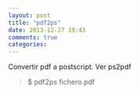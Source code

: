 ```yaml
---
layout: post
title: "pdf2ps"
date: 2013-12-27 19:43
comments: true
categories: 
---
```

Convertir pdf a postscript. Ver ps2pdf

>$ pdf2ps fichero.pdf

